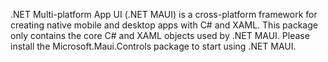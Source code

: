 .NET Multi-platform App UI (.NET MAUI) is a cross-platform framework for creating native mobile and desktop apps with C# and XAML. This package only contains the core C# and XAML objects used by .NET MAUI. Please install the Microsoft.Maui.Controls package to start using .NET MAUI.
